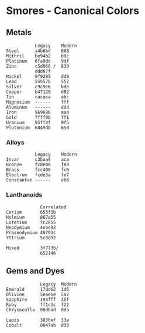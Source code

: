 # Smores - Canonical Colors

## Metals
               Legacy    Modern
    Steel      a4b6bd    888
    Mithril    be94b2    b9c
    Platinum   6fa9dd    9df
    Zinc       c5d068 /  830
               ddd87f
    Nickel     9f9285    dd9
    Lead       55557b    557
    Silver     c9c9e6    bde
    Copper     b47129    d82
    Tin        cacaca    abc
    Magnesium  ------    fff
    Aluminum   ------    ddd
    Iron       969696    aaa
    Gold       ffff0b    ff1
    Uranium    95ff4f    9f5
    Plutonium  6849db    65d
    
### Alloys
               Legacy    Modern
    Invar      c3baa9    aca
    Bronze     fc8e00    f80
    Brass      fcc400    fc0
    Electrum   fcde3a    fe7
    Constantan ------    eb6
    
### Lanthanoids
                 Correlated
    Cerium       655f1b
    Holmium      867a55
    Lutetium     7c2855
    Neodymium    4e4e92
    Praseodymium 40793c
    Yttrium      5c8d92
    
    Mixed        3f773b/
                 652146
    
## Gems and Dyes
                 Legacy  Modern
    Emerald      17dd62  1d6
    Olivine      5eae1e  5a2
    Sapphire     194fff  35f
    Ruby         ff1c1c  f22
    Chrysocolla  00dbad  0da
    
    Lapis        3030ef  33e
    Cobalt       0047ab  039